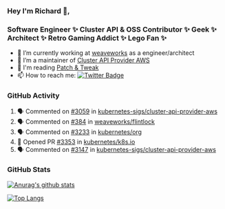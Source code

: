 ### Hey I'm Richard 👋, 

<h3 align="left">Software Engineer ✨ Cluster API & OSS Contributor ✨ Geek ✨ Architect ✨ Retro Gaming Addict ✨ Lego Fan ✨</h3>

- 🔭 I’m currently working at [weaveworks](https://github.com/weaveworks) as a engineer/architect
- 👯 I’m a maintainer of [Cluster API Provider AWS](https://github.com/kubernetes-sigs/cluster-api-provider-aws)
- 💬 I'm reading [Patch & Tweak](https://bjooks.com/products/patch-tweak-exploring-modular-synthesis)
- 📫 How to reach me: [![Twitter Badge](https://img.shields.io/badge/-@fruit_case-00acee?style=flat&logo=Twitter&logoColor=white)](https://twitter.com/intent/follow?screen_name=fruit_case "Follow on Twitter")

### GitHub Activity 

<!--START_SECTION:activity-->
1. 🗣 Commented on [#3059](https://github.com/kubernetes-sigs/cluster-api-provider-aws/issues/3059) in [kubernetes-sigs/cluster-api-provider-aws](https://github.com/kubernetes-sigs/cluster-api-provider-aws)
2. 🗣 Commented on [#384](https://github.com/weaveworks/flintlock/issues/384) in [weaveworks/flintlock](https://github.com/weaveworks/flintlock)
3. 🗣 Commented on [#3233](https://github.com/kubernetes/org/issues/3233) in [kubernetes/org](https://github.com/kubernetes/org)
4. 💪 Opened PR [#3353](https://github.com/kubernetes/k8s.io/pull/3353) in [kubernetes/k8s.io](https://github.com/kubernetes/k8s.io)
5. 🗣 Commented on [#3147](https://github.com/kubernetes-sigs/cluster-api-provider-aws/issues/3147) in [kubernetes-sigs/cluster-api-provider-aws](https://github.com/kubernetes-sigs/cluster-api-provider-aws)
<!--END_SECTION:activity-->

### GitHub Stats

[![Anurag's github stats](https://github-readme-stats.vercel.app/api?username=richardcase&count_private=true&show_icons=true)](https://github.com/anuraghazra/github-readme-stats)

[![Top Langs](https://github-readme-stats.vercel.app/api/top-langs/?username=richardcase&hide=html&layout=compact)](https://github.com/anuraghazra/github-readme-stats)
